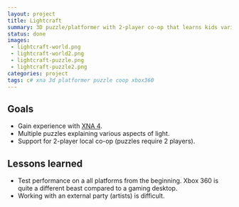 ```yaml
---
layout: project
title: Lightcraft
summary: 3D puzzle/platformer with 2-player co-op that learns kids various aspects of light through puzzels.
status: done
images:
 - lightcraft-world.png
 - lightcraft-world2.png
 - lightcraft-puzzle.png
 - lightcraft-puzzle2.png
categories: project
tags: c# xna 3d platformer puzzle coop xbox360
---
```


## Goals
* Gain experience with [XNA 4](https://en.wikipedia.org/wiki/Microsoft_XNA).
* Multiple puzzles explaining various aspects of light.
* Support for 2-player local co-op (puzzles require 2 players).

## Lessons learned
* Test performance on a all platforms from the beginning. Xbox 360 is quite a different beast compared to a gaming desktop.
* Working with an external party (artists) is difficult.
